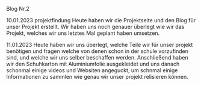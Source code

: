 Blog Nr.2 


10.01.2023 
projektfindung 
Heute haben wir die Projektseite und den Blog für unser Projekt erstellt. Wir haben uns noch genauer überlegt wie wir das Projekt, welches wir uns letztes Mal geplant haben umsetzen.

11.01.2023 
Heute haben wir uns überlegt, welche Teile wir für unser projekt benötigen und fragen welche von denen schon in der schule vorzufinden sind, und welche wir uns selber beschaffen werden. Anschließend haben wir den Schuhkarton mit Aluminiumfolie ausgekleidet und uns danach schonmal einige videos und Websiten angeguckt, um schnmal einige Informationen zu sammlen wie genau wir unser projekt relisieren können.

